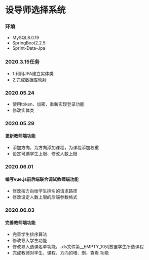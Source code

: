 # 设导师选择系统

### 环境

* MySQL8.0.19
* SpringBoot2.2.5
* Sprint-Data-Jpa

### 2020.3.15任务

* 1.利用JPA建立实体类
* 2.完成数据库映射

### 2020.05.24
+ 使用token、加密，重新实现登录功能
+ 修改实体类

### 2020.05.29
#### 更新教师端功能
+ 添加方向，为方向添加课程，为课程添加权重
+ 设定可选学生上限、修改人数上限

### 2020.06.01
#### 编写vue.js前后端联合调试教师端功能
+ 修改按方向给学生排名的请求路径
+ 修改设定人数上限的后端参数格式

### 2020.06.03
#### 完善教师端功能
+ 完善学生排序算法
+ 修改导入学生功能
+ 修改导入选课名单功能，.xls文件第__EMPTY_10列放置学生所选课程
+ 完成教师对学生、课程、方向的増、删、查看 功能

